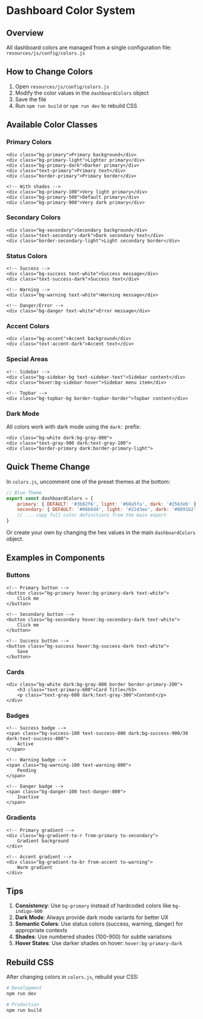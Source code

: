 # Dashboard Color System

## Overview

All dashboard colors are managed from a single configuration file: `resources/js/config/colors.js`

## How to Change Colors

1. Open `resources/js/config/colors.js`
2. Modify the color values in the `dashboardColors` object
3. Save the file
4. Run `npm run build` or `npm run dev` to rebuild CSS

## Available Color Classes

### Primary Colors
```vue
<div class="bg-primary">Primary background</div>
<div class="bg-primary-light">Lighter primary</div>
<div class="bg-primary-dark">Darker primary</div>
<div class="text-primary">Primary text</div>
<div class="border-primary">Primary border</div>

<!-- With shades -->
<div class="bg-primary-100">Very light primary</div>
<div class="bg-primary-500">Default primary</div>
<div class="bg-primary-900">Very dark primary</div>
```

### Secondary Colors
```vue
<div class="bg-secondary">Secondary background</div>
<div class="text-secondary-dark">Dark secondary text</div>
<div class="border-secondary-light">Light secondary border</div>
```

### Status Colors
```vue
<!-- Success -->
<div class="bg-success text-white">Success message</div>
<div class="text-success-dark">Success text</div>

<!-- Warning -->
<div class="bg-warning text-white">Warning message</div>

<!-- Danger/Error -->
<div class="bg-danger text-white">Error message</div>
```

### Accent Colors
```vue
<div class="bg-accent">Accent background</div>
<div class="text-accent-dark">Accent text</div>
```

### Special Areas
```vue
<!-- Sidebar -->
<div class="bg-sidebar-bg text-sidebar-text">Sidebar content</div>
<div class="hover:bg-sidebar-hover">Sidebar menu item</div>

<!-- Topbar -->
<div class="bg-topbar-bg border-topbar-border">Topbar content</div>
```

### Dark Mode
All colors work with dark mode using the `dark:` prefix:
```vue
<div class="bg-white dark:bg-gray-800">
<div class="text-gray-900 dark:text-gray-100">
<div class="border-primary dark:border-primary-light">
```

## Quick Theme Change

In `colors.js`, uncomment one of the preset themes at the bottom:

```javascript
// Blue Theme
export const dashboardColors = {
    primary: { DEFAULT: '#3b82f6', light: '#60a5fa', dark: '#2563eb' },
    secondary: { DEFAULT: '#06b6d4', light: '#22d3ee', dark: '#0891b2' },
    // ... copy full color definitions from the main export
}
```

Or create your own by changing the hex values in the main `dashboardColors` object.

## Examples in Components

### Buttons
```vue
<!-- Primary button -->
<button class="bg-primary hover:bg-primary-dark text-white">
    Click me
</button>

<!-- Secondary button -->
<button class="bg-secondary hover:bg-secondary-dark text-white">
    Click me
</button>

<!-- Success button -->
<button class="bg-success hover:bg-success-dark text-white">
    Save
</button>
```

### Cards
```vue
<div class="bg-white dark:bg-gray-800 border border-primary-200">
    <h3 class="text-primary-600">Card Title</h3>
    <p class="text-gray-600 dark:text-gray-300">Content</p>
</div>
```

### Badges
```vue
<!-- Success badge -->
<span class="bg-success-100 text-success-800 dark:bg-success-900/30 dark:text-success-400">
    Active
</span>

<!-- Warning badge -->
<span class="bg-warning-100 text-warning-800">
    Pending
</span>

<!-- Danger badge -->
<span class="bg-danger-100 text-danger-800">
    Inactive
</span>
```

### Gradients
```vue
<!-- Primary gradient -->
<div class="bg-gradient-to-r from-primary to-secondary">
    Gradient background
</div>

<!-- Accent gradient -->
<div class="bg-gradient-to-br from-accent to-warning">
    Warm gradient
</div>
```

## Tips

1. **Consistency**: Use `bg-primary` instead of hardcoded colors like `bg-indigo-600`
2. **Dark Mode**: Always provide dark mode variants for better UX
3. **Semantic Colors**: Use status colors (success, warning, danger) for appropriate contexts
4. **Shades**: Use numbered shades (100-900) for subtle variations
5. **Hover States**: Use darker shades on hover: `hover:bg-primary-dark`

## Rebuild CSS

After changing colors in `colors.js`, rebuild your CSS:

```bash
# Development
npm run dev

# Production
npm run build
```
